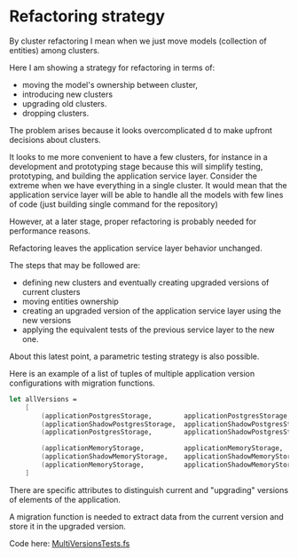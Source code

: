 # Refactoring strategy

By cluster refactoring I mean when we just move models (collection of entities) among clusters.

Here I am showing a strategy for refactoring in terms of:  
- moving the model's ownership between cluster, 
- introducing new clusters 
- upgrading old clusters.
- dropping clusters.

The problem arises because it looks overcomplicated d to make upfront decisions about clusters.

It looks to me more convenient to have a few clusters, for instance in a development and prototyping stage because this will simplify testing, prototyping, and building the application service layer.
Consider the extreme when we have everything in a single cluster. It would mean that the application service layer will be able to handle all the models with few lines of code (just building single command for the repository)

However, at a later stage, proper refactoring is probably needed for performance reasons.

Refactoring leaves the application service layer behavior unchanged.

The steps that may be followed are:
- defining new clusters and eventually creating upgraded versions of current clusters
- moving entities ownership
- creating an upgraded version of the application service layer using the new versions
- applying the equivalent tests of the previous service layer to the new one.

About this latest point, a parametric testing strategy is also possible.

Here is an example of a list of tuples of multiple application version configurations with migration functions.
 
```FSharp
let allVersions =
    [
        (applicationPostgresStorage,        applicationPostgresStorage,       fun () -> () |> Result.Ok)
        (applicationShadowPostgresStorage,  applicationShadowPostgresStorage, fun () -> () |> Result.Ok)
        (applicationPostgresStorage,        applicationShadowPostgresStorage, applicationPostgresStorage._migrator.Value)

        (applicationMemoryStorage,          applicationMemoryStorage,         fun () -> () |> Result.Ok)
        (applicationShadowMemoryStorage,    applicationShadowMemoryStorage,   fun () -> () |> Result.Ok)
        (applicationMemoryStorage,          applicationShadowMemoryStorage,   applicationMemoryStorage._migrator.Value)
    ]
```

There are specific attributes to distinguish current and "upgrading" versions of elements of the application. 

A migration function is needed to extract data from the current version and store it in the upgraded version.

Code here: [MultiVersionsTests.fs](https://github.com/tonyx/Micro_ES_FSharp_Lib/blob/main/Sharpino.Sample.Test/MultiVersionsTests.fs)

